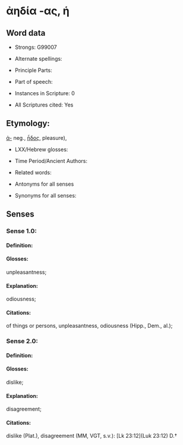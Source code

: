 # ἀηδία -ας, ἡ

<!-- Status: S2=NeedsEdits -->
<!-- Lexica used for edits:   -->

## Word data

* Strongs: G99007

* Alternate spellings:



* Principle Parts: 


* Part of speech: 


* Instances in Scripture: 0

* All Scriptures cited: Yes

## Etymology: 

[ἀ-]() neg., [ἦδος](), pleasure),

* LXX/Hebrew glosses: 


* Time Period/Ancient Authors: 


* Related words: 

* Antonyms for all senses

* Synonyms for all senses: 


## Senses 


### Sense  1.0: 

#### Definition: 

#### Glosses: 

unpleasantness; 

#### Explanation: 

odiousness; 

#### Citations: 

of things or persons, unpleasantness, odiousness (Hipp., Dem., al.);

### Sense  2.0: 

#### Definition: 

#### Glosses: 

dislike; 

#### Explanation: 

disagreement; 

#### Citations: 

dislike (Plat.), disagreement (MM, VGT, s.v.): [Lk 23:12](Luk 23:12) D.†
